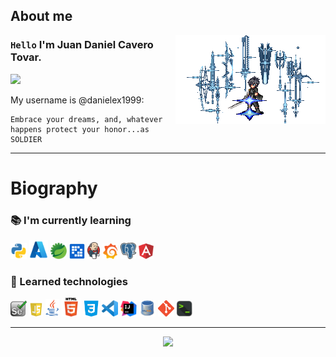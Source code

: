 ## About me

<img align="right" width="240" src="img/noctis.gif"/>

### `Hello` I'm Juan Daniel Cavero Tovar.

![](https://komarev.com/ghpvc/?username=danielex1999&color=00a0a0&style=plastic)

My username is @danielex1999:

```
Embrace your dreams, and, whatever happens protect your honor...as SOLDIER 
```

---

# Biography

### :books: I'm currently learning

<code><a href="https://github.com/danielex1999" target="_blank"><img src="img/currently_learning/python.png"	width="26px" alt="pyton"></a></code>
<code><a href="https://github.com/danielex1999" target="_blank"><img src="img/currently_learning/azure.svg"	width="30px" alt="azure"></a></code>
<code><a href="https://github.com/danielex1999" target="_blank"><img src="img/currently_learning/spring.png"	width="26px" alt="springboot"></a></code>
<code><a href="https://github.com/danielex1999" target="_blank"><img src="img/currently_learning/liferay.png"	width="25px" alt="Liferay"></a></code>
<code><a href="https://github.com/danielex1999" target="_blank"><img src="img/currently_learning/Jenkins_logo.svg"	width="20px" alt="Jenkins"></a></code>
<code><a href="https://github.com/danielex1999" target="_blank"><img src="img/currently_learning/grafana.png"	width="25px" alt="Grafana"></a></code>
<code><a href="https://github.com/danielex1999/danielex1999/blob/main/resources/PostgreSQL-Cheat-Sheet.pdf" target="_blank"><img src="img/currently_learning/postgresql.png"	width="25px" alt="postgresql"></a></code>
<code><a href="https://angular.io" target="_blank"><img src="img/currently_learning/angular.svg"	width="24px" alt="angular"></a></code>
 
### :file_folder: Learned technologies

<code><a href="https://www.selenium.dev" target="_blank"><img src="img/Learned_technologies/selenium.png"	width="26px" alt="selenium"></a></code>
<code><a href="https://github.com/danielex1999/JavaScript-Course" target="_blank"><img src="img/Learned_technologies/js.jpg" width="22px" alt="js"></a></code> 
<code><a href="https://github.com/danielex1999/Java-Course" target="_blank"><img src="img/Learned_technologies/java.png" width="22px" alt="java"></a></code>
<code><a href="https://github.com/danielex1999" target="_blank"><img src="img/Learned_technologies/html.png" width="30px" alt="html"></a></code>
<code><a href="https://github.com/danielex1999" target="_blank"><img src="img/Learned_technologies/css.png" width="26px" alt="css"></a></code>
<code><a href="https://github.com/danielex1999/danielex1999/blob/main/resources/keyboard-shortcuts-windows.pdf" target="_blank"><img src="img/Learned_technologies/vscode.png" width="26px" alt="vscode"></a></code>
<code><a href="https://github.com/danielex1999/danielex1999/blob/main/resources/IntelliJIDEA_ReferenceCard.pdf" target="_blank"><img src="img/Learned_technologies/IntelliJ.png" width="26px" alt="intellJ"></a></code>
<code><a href="https://github.com/danielex1999" target="_blank"><img src="img/Learned_technologies/mysql.png" width="26px" alt="vscode"></a></code>
<code><a href="https://github.com/danielex1999/danielex1999/blob/main/resources/github-git-cheat-sheet.pdf" target="_blank"><img src="img/Learned_technologies/git.png" width="26px" alt="git"></a></code>
<code><a href="https://github.com/danielex1999" target="_blank"><img src="img/Learned_technologies/terminal.png" width="26px" alt="terminal"></a></code>

---

<p align="center">
<img width=800 src="https://github-profile-trophy.vercel.app/?username=danielex1999&margin-w=10&row=1&theme=gruvbox&no-bg=true"/>
</p>
